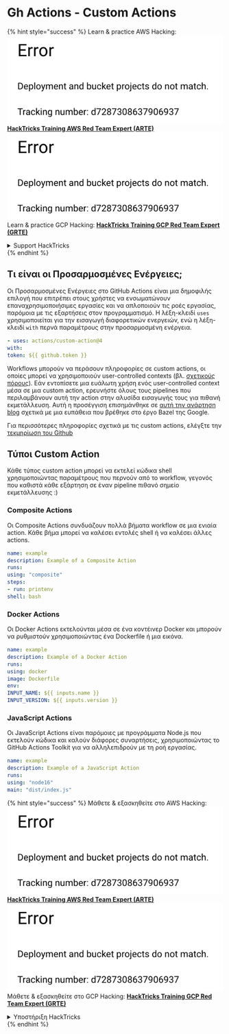 # Gh Actions - Custom Actions

{% hint style="success" %}
Learn & practice AWS Hacking:<img src="../../../.gitbook/assets/image (1).png" alt="" data-size="line">[**HackTricks Training AWS Red Team Expert (ARTE)**](https://training.hacktricks.xyz/courses/arte)<img src="../../../.gitbook/assets/image (1).png" alt="" data-size="line">\
Learn & practice GCP Hacking: <img src="../../../.gitbook/assets/image (2).png" alt="" data-size="line">[**HackTricks Training GCP Red Team Expert (GRTE)**<img src="../../../.gitbook/assets/image (2).png" alt="" data-size="line">](https://training.hacktricks.xyz/courses/grte)

<details>

<summary>Support HackTricks</summary>

* Check the [**subscription plans**](https://github.com/sponsors/carlospolop)!
* **Join the** 💬 [**Discord group**](https://discord.gg/hRep4RUj7f) or the [**telegram group**](https://t.me/peass) or **follow** us on **Twitter** 🐦 [**@hacktricks\_live**](https://twitter.com/hacktricks\_live)**.**
* **Share hacking tricks by submitting PRs to the** [**HackTricks**](https://github.com/carlospolop/hacktricks) and [**HackTricks Cloud**](https://github.com/carlospolop/hacktricks-cloud) github repos.

</details>
{% endhint %}

## Τι είναι οι Προσαρμοσμένες Ενέργειες;

Οι Προσαρμοσμένες Ενέργειες στο GitHub Actions είναι μια δημοφιλής επιλογή που επιτρέπει στους χρήστες να ενσωματώνουν επαναχρησιμοποιήσιμες εργασίες και να απλοποιούν τις ροές εργασίας, παρόμοια με τις εξαρτήσεις στον προγραμματισμό. Η λέξη-κλειδί `uses` χρησιμοποιείται για την εισαγωγή διαφορετικών ενεργειών, ενώ η λέξη-κλειδί `with` περνά παραμέτρους στην προσαρμοσμένη ενέργεια.
```yaml
- uses: actions/custom-action@4
with:
token: ${{ github.token }}
```
Workflows μπορούν να περάσουν πληροφορίες σε custom actions, οι οποίες μπορεί να χρησιμοποιούν user-controlled contexts (βλ. [σχετικούς πόρους](/pentesting-ci-cd/github-security/abusing-github-actions/gh-actions-context-script-injections.md)). Εάν εντοπίσετε μια ευάλωτη χρήση ενός user-controlled context μέσα σε μια custom action, ερευνήστε όλους τους pipelines που περιλαμβάνουν αυτή την action στην αλυσίδα εισαγωγής τους για πιθανή εκμετάλλευση. Αυτή η προσέγγιση επισημάνθηκε σε [αυτή την ανάρτηση blog](https://cycode.com/blog/cycode-discovers-a-supply-chain-vulnerability-in-bazel/) σχετικά με μια ευπάθεια που βρέθηκε στο έργο Bazel της Google.

Για περισσότερες πληροφορίες σχετικά με τις custom actions, ελέγξτε την [τεκμηρίωση του Github](https://docs.github.com/en/actions/sharing-automations/creating-actions/about-custom-actions#about-custom-actions)

## Τύποι Custom Action

Κάθε τύπος custom action μπορεί να εκτελεί κώδικα shell χρησιμοποιώντας παραμέτρους που περνούν από το workflow, γεγονός που καθιστά κάθε εξάρτηση σε έναν pipeline πιθανό σημείο εκμετάλλευσης :)

### Composite Actions

Οι Composite Actions συνδυάζουν πολλά βήματα workflow σε μια ενιαία action. Κάθε βήμα μπορεί να καλέσει εντολές shell ή να καλέσει άλλες actions.
```yaml
name: example
description: Example of a Composite Action
runs:
using: "composite"
steps:
- run: printenv
shell: bash
```
### Docker Actions

Οι Docker Actions εκτελούνται μέσα σε ένα κοντέινερ Docker και μπορούν να ρυθμιστούν χρησιμοποιώντας ένα Dockerfile ή μια εικόνα.
```yaml
name: example
description: Example of a Docker Action
runs:
using: docker
image: Dockerfile
env:
INPUT_NAME: ${{ inputs.name }}
INPUT_VERSION: ${{ inputs.version }}
```
### JavaScript Actions

Οι JavaScript Actions είναι παρόμοιες με προγράμματα Node.js που εκτελούν κώδικα και καλούν διάφορες συναρτήσεις, χρησιμοποιώντας το GitHub Actions Toolkit για να αλληλεπιδρούν με τη ροή εργασίας.
```yaml
name: example
description: Example of a JavaScript Action
runs:
using: "node16"
main: "dist/index.js"
```
{% hint style="success" %}
Μάθετε & εξασκηθείτε στο AWS Hacking:<img src="../../../.gitbook/assets/image (1).png" alt="" data-size="line">[**HackTricks Training AWS Red Team Expert (ARTE)**](https://training.hacktricks.xyz/courses/arte)<img src="../../../.gitbook/assets/image (1).png" alt="" data-size="line">\
Μάθετε & εξασκηθείτε στο GCP Hacking: <img src="../../../.gitbook/assets/image (2).png" alt="" data-size="line">[**HackTricks Training GCP Red Team Expert (GRTE)**<img src="../../../.gitbook/assets/image (2).png" alt="" data-size="line">](https://training.hacktricks.xyz/courses/grte)

<details>

<summary>Υποστήριξη HackTricks</summary>

* Ελέγξτε τα [**σχέδια συνδρομής**](https://github.com/sponsors/carlospolop)!
* **Εγγραφείτε στην** 💬 [**ομάδα Discord**](https://discord.gg/hRep4RUj7f) ή στην [**ομάδα telegram**](https://t.me/peass) ή **ακολουθήστε** μας στο **Twitter** 🐦 [**@hacktricks\_live**](https://twitter.com/hacktricks\_live)**.**
* **Μοιραστείτε κόλπα hacking υποβάλλοντας PRs στα** [**HackTricks**](https://github.com/carlospolop/hacktricks) και [**HackTricks Cloud**](https://github.com/carlospolop/hacktricks-cloud) github repos.

</details>
{% endhint %}
